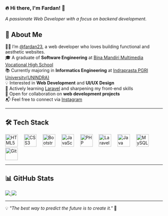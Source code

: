 ### 🔥 Hi there, I'm Fardan! 👋  
_A passionate Web Developer with a focus on backend development._

## 📌 About Me  
👨‍💻 I’m [@fardan23](https://github.com/fardan23), a web developer who loves building functional and aesthetic websites.  
🎓 A graduate of **Software Engineering** at [Bina Mandiri Multimedia Vocational High School](http://smkbm3.sch.id)  
📚 Currently majoring in **Informatics Engineering** at [Indraprasta PGRI University(UNINDRA)](https://unindra.ac.id/)  
💡 Interested in **Web Development** and **UI/UX Design**  
🚀 Actively learning [Laravel](https://laravel.com/) and sharpening my front-end skills  
🤝 Open for collaboration on **web development projects**  
📬 Feel free to connect via [Instagram](https://www.instagram.com/muhamadfardan11/)

---

## 🛠 Tech Stack  
<div align="left">
  <img src="https://cdn.jsdelivr.net/gh/devicons/devicon/icons/html5/html5-original.svg" height="40" alt="HTML5" />
  <img width="12" />
  <img src="https://cdn.jsdelivr.net/gh/devicons/devicon/icons/css3/css3-original.svg" height="40" alt="CSS3" />
  <img width="12" />
  <img src="https://cdn.jsdelivr.net/gh/devicons/devicon/icons/bootstrap/bootstrap-original.svg" height="40" alt="Bootstrap" />
  <img width="12" />
  <img src="https://cdn.jsdelivr.net/gh/devicons/devicon/icons/javascript/javascript-original.svg" height="40" alt="JavaScript" />
  <img width="12" />
  <img src="https://cdn.jsdelivr.net/gh/devicons/devicon/icons/php/php-original.svg" height="40" alt="PHP" />
  <img width="12" />
  <img src="https://cdn.jsdelivr.net/gh/devicons/devicon/icons/laravel/laravel-original.svg" height="40" alt="Laravel" />
  <img width="12" />
  <img src="https://cdn.jsdelivr.net/gh/devicons/devicon/icons/java/java-original.svg" height="40" alt="Java" />
  <img width="12" />
  <img src="https://cdn.jsdelivr.net/gh/devicons/devicon/icons/mysql/mysql-original.svg" height="40" alt="MySQL" />
  <img width="12" />
  <img src="https://cdn.jsdelivr.net/gh/devicons/devicon/icons/git/git-original.svg" height="40" alt="Git" />
</div>

---

## 📊 GitHub Stats  
<p>
    <a href="https://github.com/fardan23">
        <img src="https://github-readme-stats.vercel.app/api?username=fardan23&show_icons=true&count_private=true&theme=tokyonight" />
    </a>
    <a href="https://github.com/fardan23">
        <img src="https://github-readme-stats.vercel.app/api/top-langs/?username=fardan23&layout=compact&langs_count=8&theme=tokyonight" />
    </a>
</p>

---

💡 _"The best way to predict the future is to create it."_ 🚀
